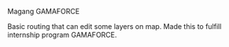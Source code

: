 Magang GAMAFORCE 

Basic routing that can edit some layers on map. 
Made this to fulfill internship program GAMAFORCE.